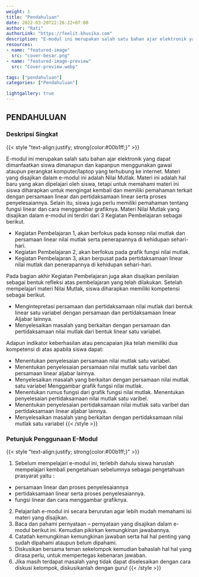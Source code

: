 ```yaml
---
weight: 1
title: "Pendahuluan"
date: 2022-03-20T22:26:22+07:00
author: "Rati"
authorLink: "https://feelit.khusika.com"
description: "E-modul ini merupakan salah satu bahan ajar elektronik yang dapat dimanfaatkan siswa dimanapun dan kapanpun menggunakan gawai ataupun perangkat komputer/laptop yang terhubung ke internet."
resources:
- name: "featured-image"
  src: "cover-besar.png"
- name: "featured-image-preview"
  src: "Cover-preview.webp"

tags: ["pendahuluan"]
categories: ["Pendahuluan"]

lightgallery: true
---
```


## PENDAHULUAN
### Deskripsi Singkat
{{< style "text-align:justify; strong{color:#00b1ff;}" >}}
<!--This is a **right-aligned** paragraph.
-->
E-modul ini merupakan salah satu bahan ajar elektronik yang dapat dimanfaatkan siswa dimanapun dan kapanpun menggunakan gawai ataupun perangkat komputer/laptop yang terhubung ke internet. Materi yang disajikan dalam e-modul ini adalah Nilai Mutlak. Materi ini adalah hal baru yang akan dipelajari oleh siswa, tetapi untuk memahami materi ini siswa diharapkan untuk mengingat kembali dan memiliki pemahaman terkait dengan persamaan linear dan pertidaksamaan linear serta proses penyelesaiannya. Selain itu, siswa juga perlu memiliki pemahaman tentang fungsi linear dan cara menggambar grafiknya. Materi Nilai Mutlak yang disajikan dalam e-modul ini terdiri dari 3 Kegiatan Pembelajaran sebagai berikut.

* Kegiatan Pembelajaran 1, akan berfokus pada konsep nilai mutlak dan persamaan linear nilai mutlak serta penerapannya di kehidupan sehari-hari.
* Kegiatan Pembelajaran 2, akan berfokus pada grafik fungsi nilai mutlak.
* Kegiatan Pembelajaran 3, akan berpusat pada pertidaksamaan linear nilai mutlak dan penerapannya di kehidupan sehari-hari.

Pada bagian akhir Kegiatan Pembelajaran juga akan disajikan penilaian sebagai bentuk refleksi atas pembelajaran yang telah dilakukan.
Setelah mempelajari materi Nilai Mutlak, siswa diharapkan memiliki kompetensi sebagai berikut.
* Mengintepretasi persamaan dan pertidaksamaan nilai mutlak dari bentuk linear satu variabel dengan persamaan dan pertidaksamaan linear Aljabar lainnya.
* Menyelesaikan masalah yang berkaitan dengan persamaan dan pertidaksamaan nilai mutlak dari bentuk linear satu variabel.

Adapun indikator keberhasilan atau pencapaian jika telah memiliki dua kompetensi di atas apabila siswa dapat:
* Menentukan penyelesaian persamaan nilai mutlak satu variabel.
* Menentukan penyelesaian persamaan nilai mutlak satu varibel dan persamaan linear aljabar lainnya.
* Menyelesaikan masalah yang berkaitan dengan persamaan nilai mutlak satu variabel Menggambar grafik fungsi nilai mutlak.
* Menentukan rumus fungsi dari grafik fungsi nilai mutlak. Menentukan penyelesaian pertidaksamaan nilai mutlak satu varibel.
* Menentukan penyelesaian pertidaksamaan nilai mutlak satu varibel dan pertidaksamaan linear aljabar lainnya.
* Menyelesaikan masalah yang berkaitan dengan pertidaksamaan nilai mutlak satu variabel
{{< /style >}}


### Petunjuk Penggunaan E-Modul
{{< style "text-align:justify; strong{color:#00b1ff;}" >}}
1. Sebelum mempelajari e-modul ini, terlebih dahulu siswa haruslah mempelajari kembali pengetahuan sebelumnya sebagai pengetahuan prasyarat yaitu :
  * persamaan linear dan proses penyelesaiannya
  * pertidaksamaan linear serta proses penyelesaiannya.
  * fungsi linear dan cara menggambar grafiknya.

2. Pelajarilah e-modul ini secara berurutan agar lebih mudah memahami isi materi yang disajikan.
3. Baca dan pahami pernyataan – pernyataan yang disajikan dalam e-modul berikut ini. Kemudian pikirkan kemungkinan jawabannya.
4. Catatlah kemungkinan kemungkinan jawaban serta hal hal penting yang sudah dipahami ataupun belum dipahami.
5. Diskusikan bersama teman sekelompok kemudian bahaslah hal hal yang dirasa perlu, untuk mempertegas kebenaran jawaban.
6. Jika masih terdapat masalah yang tidak dapat diselesaikan dengan cara diskusi kelompok, diskusikanlah dengan guru!
{{< /style >}}
